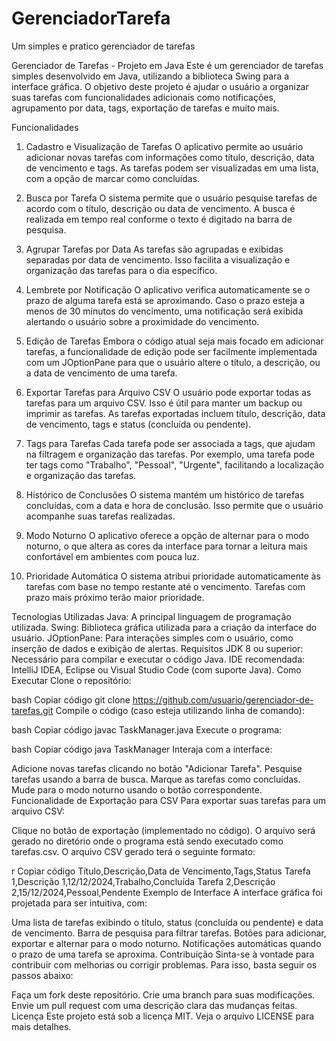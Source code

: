 # GerenciadorTarefa
Um simples e pratico gerenciador de tarefas 


Gerenciador de Tarefas - Projeto em Java
Este é um gerenciador de tarefas simples desenvolvido em Java, utilizando a biblioteca Swing para a interface gráfica. O objetivo deste projeto é ajudar o usuário a organizar suas tarefas com funcionalidades adicionais como notificações, agrupamento por data, tags, exportação de tarefas e muito mais.

Funcionalidades
1. Cadastro e Visualização de Tarefas
O aplicativo permite ao usuário adicionar novas tarefas com informações como título, descrição, data de vencimento e tags. As tarefas podem ser visualizadas em uma lista, com a opção de marcar como concluídas.

2. Busca por Tarefa
O sistema permite que o usuário pesquise tarefas de acordo com o título, descrição ou data de vencimento. A busca é realizada em tempo real conforme o texto é digitado na barra de pesquisa.

3. Agrupar Tarefas por Data
As tarefas são agrupadas e exibidas separadas por data de vencimento. Isso facilita a visualização e organização das tarefas para o dia específico.

4. Lembrete por Notificação
O aplicativo verifica automaticamente se o prazo de alguma tarefa está se aproximando. Caso o prazo esteja a menos de 30 minutos do vencimento, uma notificação será exibida alertando o usuário sobre a proximidade do vencimento.

5. Edição de Tarefas
Embora o código atual seja mais focado em adicionar tarefas, a funcionalidade de edição pode ser facilmente implementada com um JOptionPane para que o usuário altere o título, a descrição, ou a data de vencimento de uma tarefa.

6. Exportar Tarefas para Arquivo CSV
O usuário pode exportar todas as tarefas para um arquivo CSV. Isso é útil para manter um backup ou imprimir as tarefas. As tarefas exportadas incluem título, descrição, data de vencimento, tags e status (concluída ou pendente).

7. Tags para Tarefas
Cada tarefa pode ser associada a tags, que ajudam na filtragem e organização das tarefas. Por exemplo, uma tarefa pode ter tags como "Trabalho", "Pessoal", "Urgente", facilitando a localização e organização das tarefas.

8. Histórico de Conclusões
O sistema mantém um histórico de tarefas concluídas, com a data e hora de conclusão. Isso permite que o usuário acompanhe suas tarefas realizadas.

9. Modo Noturno
O aplicativo oferece a opção de alternar para o modo noturno, o que altera as cores da interface para tornar a leitura mais confortável em ambientes com pouca luz.

10. Prioridade Automática
O sistema atribui prioridade automaticamente às tarefas com base no tempo restante até o vencimento. Tarefas com prazo mais próximo terão maior prioridade.

Tecnologias Utilizadas
Java: A principal linguagem de programação utilizada.
Swing: Biblioteca gráfica utilizada para a criação da interface do usuário.
JOptionPane: Para interações simples com o usuário, como inserção de dados e exibição de alertas.
Requisitos
JDK 8 ou superior: Necessário para compilar e executar o código Java.
IDE recomendada: IntelliJ IDEA, Eclipse ou Visual Studio Code (com suporte Java).
Como Executar
Clone o repositório:

bash
Copiar código
git clone https://github.com/usuario/gerenciador-de-tarefas.git
Compile o código (caso esteja utilizando linha de comando):

bash
Copiar código
javac TaskManager.java
Execute o programa:

bash
Copiar código
java TaskManager
Interaja com a interface:

Adicione novas tarefas clicando no botão "Adicionar Tarefa".
Pesquise tarefas usando a barra de busca.
Marque as tarefas como concluídas.
Mude para o modo noturno usando o botão correspondente.
Funcionalidade de Exportação para CSV
Para exportar suas tarefas para um arquivo CSV:

Clique no botão de exportação (implementado no código).
O arquivo será gerado no diretório onde o programa está sendo executado como tarefas.csv.
O arquivo CSV gerado terá o seguinte formato:

r
Copiar código
Título,Descrição,Data de Vencimento,Tags,Status
Tarefa 1,Descrição 1,12/12/2024,Trabalho,Concluída
Tarefa 2,Descrição 2,15/12/2024,Pessoal,Pendente
Exemplo de Interface
A interface gráfica foi projetada para ser intuitiva, com:

Uma lista de tarefas exibindo o título, status (concluída ou pendente) e data de vencimento.
Barra de pesquisa para filtrar tarefas.
Botões para adicionar, exportar e alternar para o modo noturno.
Notificações automáticas quando o prazo de uma tarefa se aproxima.
Contribuição
Sinta-se à vontade para contribuir com melhorias ou corrigir problemas. Para isso, basta seguir os passos abaixo:

Faça um fork deste repositório.
Crie uma branch para suas modificações.
Envie um pull request com uma descrição clara das mudanças feitas.
Licença
Este projeto está sob a licença MIT. Veja o arquivo LICENSE para mais detalhes.
